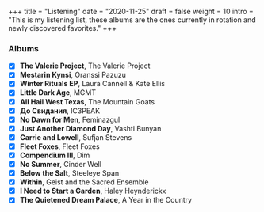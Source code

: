 +++
title = "Listening"
date = "2020-11-25"
draft = false
weight = 10
intro = "This is my listening list, these albums are the ones currently in rotation and newly discovered favorites."
+++

### Albums

<div class="checklist">

- [x] **The Valerie Project**, The Valerie Project
- [x] **Mestarin Kynsi**, Oranssi Pazuzu
- [x] **Winter Rituals EP**, Laura Cannell & Kate Ellis
- [x] **Little Dark Age**, MGMT
- [x] **All Hail West Texas**, The Mountain Goats
- [x] **До Свидания**, IC3PEAK
- [x] **No Dawn for Men**, Feminazgul
- [x] **Just Another Diamond Day**, Vashti Bunyan
- [x] **Carrie and Lowell**, Sufjan Stevens
- [x] **Fleet Foxes**, Fleet Foxes
- [x] **Compendium III**, Dim
- [x] **No Summer**, Cinder Well
- [x] **Below the Salt**, Steeleye Span
- [x] **Within**, Geist and the Sacred Ensemble
- [x] **I Need to Start a Garden**, Haley Heynderickx
- [x] **The Quietened Dream Palace**, A Year in the Country

</div>

